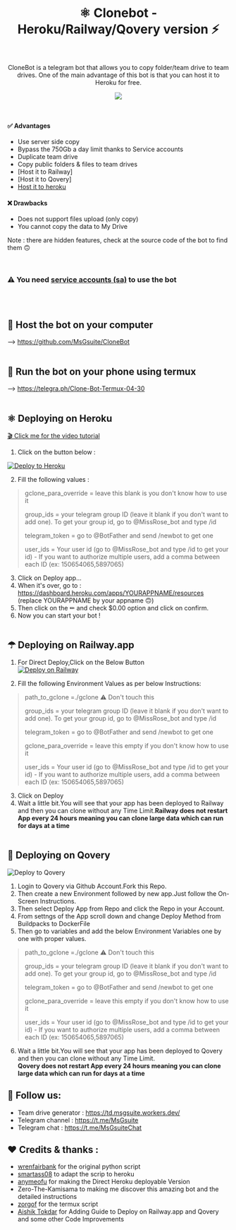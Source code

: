 <h1 align="center">⚛️ Clonebot - Heroku/Railway/Qovery version ⚡<br></h1> 

<br />

<p align="center">CloneBot is a telegram bot that allows you to copy folder/team drive to team drives. One of the main advantage of this bot is that you can host it to Heroku for free.<p/>

<!-- > ## A simple bot to copy and duplicate team drives -->
<p align="center">
  <img src="https://i.imgur.com/QkxmCOp.png" />
</p>

<br />

#### ✅ Advantages
- Use server side copy
- Bypass the 750Gb a day limit thanks to Service accounts
- Duplicate team drive
- Copy public folders & files to team drives
- [Host it to Railway]
- [Host it to Qovery]
- [Host it to heroku](https://github.com/MsGsuite/CloneBot_Heroku)

#### ❌ Drawbacks
- Does not support files upload (only copy)
- You cannot copy the data to My Drive

Note : there are hidden features, check at the source code of the bot to find them 🙃

<br/>

### ⚠ You need [service accounts (sa)](https://telegra.ph/How-to-create-and-use-service-accounts-sa-03-31) to use the bot
<br/><br/>

## 💠 Host the bot on your computer

--> https://github.com/MsGsuite/CloneBot
<br/><br/>

## 📱 Run the bot on your phone using termux

--> https://telegra.ph/Clone-Bot-Termux-04-30
<br/><br/>

## ⚛️ Deploying on Heroku

 [🎬 Click me for the video tutorial](https://drive.google.com/file/d/1HniSEGUOptbZmHVXuOPULnzpyBBhgw3l/view?usp=sharing)
 
1. Click on the button below :
<p><a href="https://dashboard.heroku.com/new?button-url=https%3A%2F%2Fgithub.com%2F&template=https://github.com/beta1-beta2/CloneBot_Heroku"> <img src="https://img.shields.io/badge/Deploy%20To%20Heroku-blueviolet?style=for-the-badge&logo=heroku" alt="Deploy to Heroku" /></a></p>


2. Fill the following values : 

> gclone_para_override = leave this blank is you don't know how to use it
>
> group_ids = your telegram group ID (leave it blank if you don't want to add one). To get your group id, go to @MissRose_bot and type /id
>
> telegram_token = go to @BotFather and send /newbot to get one
>
> user_ids = Your user id (go to @MissRose_bot and type /id to get your id) - If you want to authorize multiple users, add a comma between each ID (ex: 150654065,5897065)

3. Click on Deploy app...
4. When it's over, go to : https://dashboard.heroku.com/apps/YOURAPPNAME/resources (replace YOURAPPNAME by your appname 🙃)
5. Then click on the ✏ and check $0.00 option and click on confirm.
6. Now you can start your bot !
<br/><br/>

## ☂ Deploying on Railway.app

1. For Direct Deploy,Click on the Below Button<br/>
[![Deploy on Railway](https://railway.app/button.svg)](https://railway.app/new/template?template=https%3A%2F%2Fgithub.com%2Faishik2005%2Fclonebot&envs=group_ids%2Ctelegram_token%2Cgclone_para_override%2Cpath_to_gclone%2Cuser_ids&optionalEnvs=gclone_para_override&group_idsDesc=your+telegram+group+ID+%28leave+it+blank+if+you+don%27t+want+to+add+one%29.+To+get+your+group+id%2C+go+to+%40MissRose_bot+and+type+%2Fid&telegram_tokenDesc=go+to+%40BotFather+and+send+%2Fnewbot+to+get+one&gclone_para_overrideDesc=Dont+fill+any+value+for+this+Var&path_to_gcloneDesc=%E2%9A%A0+Don%27t+touch%2Fchange+this+value.+++++++++++++++++++++++++If+you+see+the+value+empty+then+fill+it+as+%27+.%2Fgclone+%27&user_idsDesc=Your+user+id+%28go+to+%40MissRose_bot+and+type+%2Fid+to+get+your+id%29+-+If+you+want+to+authorize+multiple+users%2C+add+a+comma+between+each+ID+%28ex%3A+150654065%2C5897065%29&referralCode=GD5pqS)

2. Fill the following Environment Values as per below Instructions: 

> path_to_gclone =./gclone  ⚠ Don't touch this
>
> group_ids = your telegram group ID (leave it blank if you don't want to add one). To get your group id, go to @MissRose_bot and type /id
> 
> telegram_token = go to @BotFather and send /newbot to get one
> 
> gclone_para_override = leave this empty if you don't know how to use it
>
> user_ids = Your user id (go to @MissRose_bot and type /id to get your id) - If you want to authorize multiple users, add a comma between each ID (ex: 150654065,5897065)
> 


3. Click on Deploy
4. Wait a little bit.You will see that your app has been deployed to Railway and then you can clone without any Time Limit.<b>Railway does not restart App every 24 hours meaning you can clone large data which can run for days at a time </b><br/><br/>

## 🌟 Deploying on Qovery
<img src="https://i.imgur.com/VT7bQZb.png" alt="Deploy to Qovery"/>

1. Login to Qovery via Github Account.Fork this Repo.
2. Then create a new Environment followed by new app.Just follow the On-Screen Instructions.
3. Then select Deploy App from Repo and click the Repo in your Account.
4. From settngs of the App scroll down and change Deploy Method from Buildpacks to DockerFile
5. Then go to variables and add the below Environment Variables one by one with proper values.
> path_to_gclone =./gclone  ⚠ Don't touch this
>
> group_ids = your telegram group ID (leave it blank if you don't want to add one). To get your group id, go to @MissRose_bot and type /id
> 
> telegram_token = go to @BotFather and send /newbot to get one
> 
> gclone_para_override = leave this empty if you don't know how to use it
>
> user_ids = Your user id (go to @MissRose_bot and type /id to get your id) - If you want to authorize multiple users, add a comma between each ID (ex: 150654065,5897065)

6. Wait a little bit.You will see that your app has been deployed to Qovery and then you can clone without any Time Limit.<b><br/>Qovery does not restart App every 24 hours meaning you can clone large data which can run for days at a time </b>


## 📢 Follow us:
- Team drive generator : https://td.msgsuite.workers.dev/
- Telegram channel : https://t.me/MsGsuite
- Telegram chat : https://t.me/MsGsuiteChat

## ❤️ Credits & thanks :
- [wrenfairbank](https://github.com/wrenfairbank/telegram_gcloner) for the original python script
- [smartass08](https://github.com/smartass08/telegram_gcloner) to adapt the scrip to heroku
- [anymeofu](https://github.com/anymeofu/CloneBot) for making the Direct Heroku deployable Version
- Zero-The-Kamisama to making me discover this amazing bot and the detailed instructions
- [zorgof](https://t.me/zorgof) for the termux script
- [Aishik Tokdar](https://t.me/aishik2005) for Adding Guide to Deploy on Railway.app and Qovery and some other Code Improvements
